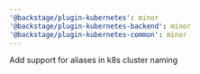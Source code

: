 ```yaml
---
'@backstage/plugin-kubernetes': minor
'@backstage/plugin-kubernetes-backend': minor
'@backstage/plugin-kubernetes-common': minor
---
```


Add support for aliases in k8s cluster naming
